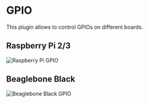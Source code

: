# GPIO

This plugin allows to control GPIOs on different boards.

## Raspberry Pi 2/3

![Raspberry Pi GPIO](https://raw.githubusercontent.com/guh/nymea-plugins/master/gpio/docs/images/Raspberry-Pi-2-GPIO.png "Raspberry Pi GPIO")

## Beaglebone Black

![Beaglebone Black GPIO](https://raw.githubusercontent.com/guh/nymea-plugins/master/gpio/docs/images/Beaglebone_Black_GPIO_Map.png "Beaglebone Black GPIO")
